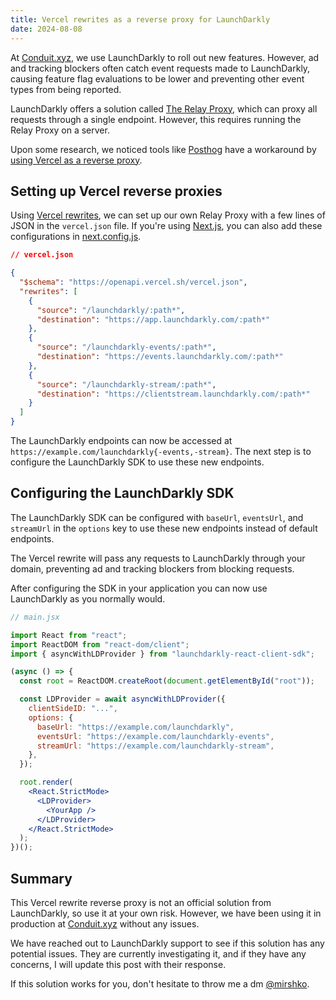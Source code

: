 ```yaml
---
title: Vercel rewrites as a reverse proxy for LaunchDarkly
date: 2024-08-08
---
```


At [Conduit.xyz](https://www.conduit.xyz), we use LaunchDarkly to roll out new features. However, ad and tracking blockers often catch event requests made to LaunchDarkly, causing feature flag evaluations to be lower and preventing other event types from being reported.

LaunchDarkly offers a solution called [The Relay Proxy](https://docs.launchdarkly.com/sdk/relay-proxy), which can proxy all requests through a single endpoint. However, this requires running the Relay Proxy on a server.

Upon some research, we noticed tools like [Posthog](https://posthog.com) have a workaround by [using Vercel as a reverse proxy](https://posthog.com/docs/advanced/proxy/vercel).

## Setting up Vercel reverse proxies

Using [Vercel rewrites](https://vercel.com/docs/edge-network/rewrites), we can set up our own Relay Proxy with a few lines of JSON in the `vercel.json` file. If you're using [Next.js](https://nextjs.org), you can also add these configurations in [next.config.js](https://nextjs.org/docs/app/api-reference/next-config-js/rewrites).

```json
// vercel.json

{
  "$schema": "https://openapi.vercel.sh/vercel.json",
  "rewrites": [
    {
      "source": "/launchdarkly/:path*",
      "destination": "https://app.launchdarkly.com/:path*"
    },
    {
      "source": "/launchdarkly-events/:path*",
      "destination": "https://events.launchdarkly.com/:path*"
    },
    {
      "source": "/launchdarkly-stream/:path*",
      "destination": "https://clientstream.launchdarkly.com/:path*"
    }
  ]
}
```

The LaunchDarkly endpoints can now be accessed at `https://example.com/launchdarkly{-events,-stream}`. The next step is to configure the LaunchDarkly SDK to use these new endpoints.

## Configuring the LaunchDarkly SDK

The LaunchDarkly SDK can be configured with `baseUrl`, `eventsUrl`, and `streamUrl` in the `options` key to use these new endpoints instead of default endpoints.

The Vercel rewrite will pass any requests to LaunchDarkly through your domain, preventing ad and tracking blockers from blocking requests.

After configuring the SDK in your application you can now use LaunchDarkly as you normally would.

```jsx
// main.jsx

import React from "react";
import ReactDOM from "react-dom/client";
import { asyncWithLDProvider } from "launchdarkly-react-client-sdk";

(async () => {
  const root = ReactDOM.createRoot(document.getElementById("root"));

  const LDProvider = await asyncWithLDProvider({
    clientSideID: "...",
    options: {
      baseUrl: "https://example.com/launchdarkly",
      eventsUrl: "https://example.com/launchdarkly-events",
      streamUrl: "https://example.com/launchdarkly-stream",
    },
  });

  root.render(
    <React.StrictMode>
      <LDProvider>
        <YourApp />
      </LDProvider>
    </React.StrictMode>
  );
})();
```

## Summary

This Vercel rewrite reverse proxy is not an official solution from LaunchDarkly, so use it at your own risk. However, we have been using it in production at [Conduit.xyz](https://www.conduit.xyz) without any issues.

We have reached out to LaunchDarkly support to see if this solution has any potential issues. They are currently investigating it, and if they have any concerns, I will update this post with their response.

If this solution works for you, don't hesitate to throw me a dm [@mirshko](https://x.com/mirshko).
